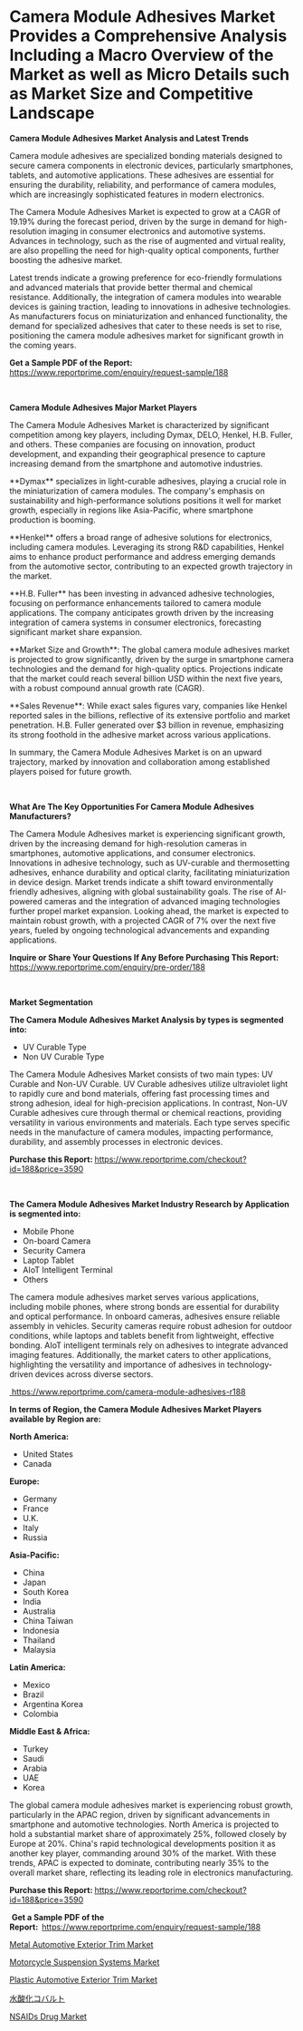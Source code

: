 <p><h1>Camera Module Adhesives Market Provides a Comprehensive Analysis Including a Macro Overview of the Market as well as Micro Details such as Market Size and Competitive Landscape</h1></p><p><strong>Camera Module Adhesives Market Analysis and Latest Trends</strong></p>
<p><p>Camera module adhesives are specialized bonding materials designed to secure camera components in electronic devices, particularly smartphones, tablets, and automotive applications. These adhesives are essential for ensuring the durability, reliability, and performance of camera modules, which are increasingly sophisticated features in modern electronics.</p><p>The Camera Module Adhesives Market is expected to grow at a CAGR of 19.19% during the forecast period, driven by the surge in demand for high-resolution imaging in consumer electronics and automotive systems. Advances in technology, such as the rise of augmented and virtual reality, are also propelling the need for high-quality optical components, further boosting the adhesive market.</p><p>Latest trends indicate a growing preference for eco-friendly formulations and advanced materials that provide better thermal and chemical resistance. Additionally, the integration of camera modules into wearable devices is gaining traction, leading to innovations in adhesive technologies. As manufacturers focus on miniaturization and enhanced functionality, the demand for specialized adhesives that cater to these needs is set to rise, positioning the camera module adhesives market for significant growth in the coming years.</p></p>
<p><strong>Get a Sample PDF of the Report:&nbsp;</strong> <a href="https://www.reportprime.com/enquiry/request-sample/188">https://www.reportprime.com/enquiry/request-sample/188</a></p>
<p>&nbsp;</p>
<p><strong>Camera Module Adhesives Major Market Players</strong></p>
<p><p>The Camera Module Adhesives Market is characterized by significant competition among key players, including Dymax, DELO, Henkel, H.B. Fuller, and others. These companies are focusing on innovation, product development, and expanding their geographical presence to capture increasing demand from the smartphone and automotive industries.</p><p>**Dymax** specializes in light-curable adhesives, playing a crucial role in the miniaturization of camera modules. The company's emphasis on sustainability and high-performance solutions positions it well for market growth, especially in regions like Asia-Pacific, where smartphone production is booming.</p><p>**Henkel** offers a broad range of adhesive solutions for electronics, including camera modules. Leveraging its strong R&D capabilities, Henkel aims to enhance product performance and address emerging demands from the automotive sector, contributing to an expected growth trajectory in the market.</p><p>**H.B. Fuller** has been investing in advanced adhesive technologies, focusing on performance enhancements tailored to camera module applications. The company anticipates growth driven by the increasing integration of camera systems in consumer electronics, forecasting significant market share expansion.</p><p>**Market Size and Growth**: The global camera module adhesives market is projected to grow significantly, driven by the surge in smartphone camera technologies and the demand for high-quality optics. Projections indicate that the market could reach several billion USD within the next five years, with a robust compound annual growth rate (CAGR).</p><p>**Sales Revenue**: While exact sales figures vary, companies like Henkel reported sales in the billions, reflective of its extensive portfolio and market penetration. H.B. Fuller generated over $3 billion in revenue, emphasizing its strong foothold in the adhesive market across various applications.</p><p>In summary, the Camera Module Adhesives Market is on an upward trajectory, marked by innovation and collaboration among established players poised for future growth.</p></p>
<p>&nbsp;</p>
<p><strong>What Are The Key Opportunities For Camera Module Adhesives Manufacturers?</strong></p>
<p><p>The Camera Module Adhesives market is experiencing significant growth, driven by the increasing demand for high-resolution cameras in smartphones, automotive applications, and consumer electronics. Innovations in adhesive technology, such as UV-curable and thermosetting adhesives, enhance durability and optical clarity, facilitating miniaturization in device design. Market trends indicate a shift toward environmentally friendly adhesives, aligning with global sustainability goals. The rise of AI-powered cameras and the integration of advanced imaging technologies further propel market expansion. Looking ahead, the market is expected to maintain robust growth, with a projected CAGR of 7% over the next five years, fueled by ongoing technological advancements and expanding applications.</p></p>
<p><strong>Inquire or Share Your Questions If Any Before Purchasing This Report:</strong> <a href="https://www.reportprime.com/enquiry/pre-order/188">https://www.reportprime.com/enquiry/pre-order/188</a></p>
<p>&nbsp;</p>
<p><strong>Market Segmentation</strong></p>
<p><strong>The Camera Module Adhesives Market Analysis by types is segmented into:</strong></p>
<p><ul><li>UV Curable Type</li><li>Non UV Curable Type</li></ul></p>
<p><p>The Camera Module Adhesives Market consists of two main types: UV Curable and Non-UV Curable. UV Curable adhesives utilize ultraviolet light to rapidly cure and bond materials, offering fast processing times and strong adhesion, ideal for high-precision applications. In contrast, Non-UV Curable adhesives cure through thermal or chemical reactions, providing versatility in various environments and materials. Each type serves specific needs in the manufacture of camera modules, impacting performance, durability, and assembly processes in electronic devices.</p></p>
<p><strong>Purchase this Report:&nbsp;</strong><a href="https://www.reportprime.com/checkout?id=188&price=3590">https://www.reportprime.com/checkout?id=188&price=3590</a></p>
<p>&nbsp;</p>
<p><strong>The Camera Module Adhesives Market Industry Research by Application is segmented into:</strong></p>
<p><ul><li>Mobile Phone</li><li>On-board Camera</li><li>Security Camera</li><li>Laptop Tablet</li><li>AIoT Intelligent Terminal</li><li>Others</li></ul></p>
<p><p>The camera module adhesives market serves various applications, including mobile phones, where strong bonds are essential for durability and optical performance. In onboard cameras, adhesives ensure reliable assembly in vehicles. Security cameras require robust adhesion for outdoor conditions, while laptops and tablets benefit from lightweight, effective bonding. AIoT intelligent terminals rely on adhesives to integrate advanced imaging features. Additionally, the market caters to other applications, highlighting the versatility and importance of adhesives in technology-driven devices across diverse sectors.</p></p>
<p><a href="https://www.reportprime.com/camera-module-adhesives-r188">&nbsp;https://www.reportprime.com/camera-module-adhesives-r188</a></p>
<p><strong>In terms of Region, the Camera Module Adhesives Market Players available by Region are:</strong></p>
<p>
    <p> <strong> North America: </strong>
        <ul>
            <li>United States</li>
            <li>Canada</li>
        </ul>
        </p> 
    <p> <strong> Europe: </strong>
        <ul>
            <li>Germany</li>
            <li>France</li>
            <li>U.K.</li>
            <li>Italy</li>
            <li>Russia</li>
        </ul>
        </p> 
    <p> <strong> Asia-Pacific: </strong>
        <ul>
            <li>China</li>
            <li>Japan</li>
            <li>South Korea</li>
            <li>India</li>
            <li>Australia</li>
            <li>China Taiwan</li>
            <li>Indonesia</li>
            <li>Thailand</li>
            <li>Malaysia</li>
        </ul>
        </p> 
    <p> <strong> Latin America: </strong>
        <ul>
            <li>Mexico</li>
            <li>Brazil</li>
            <li>Argentina Korea</li>
            <li>Colombia</li>
        </ul>
        </p> 
    <p> <strong> Middle East & Africa: </strong>
        <ul>
            <li>Turkey</li>
            <li>Saudi</li>
            <li>Arabia</li>
            <li>UAE</li>
            <li>Korea</li>
        </ul>
    </p>
    </p>
<p><p>The global camera module adhesives market is experiencing robust growth, particularly in the APAC region, driven by significant advancements in smartphone and automotive technologies. North America is projected to hold a substantial market share of approximately 25%, followed closely by Europe at 20%. China's rapid technological developments position it as another key player, commanding around 30% of the market. With these trends, APAC is expected to dominate, contributing nearly 35% to the overall market share, reflecting its leading role in electronics manufacturing.</p></p>
<p><strong>Purchase this Report: </strong><a href="https://www.reportprime.com/checkout?id=188&price=3590">https://www.reportprime.com/checkout?id=188&price=3590</a></p>
<p>&nbsp;<strong>Get a Sample PDF of the Report:&nbsp;&nbsp;</strong><a href="https://www.reportprime.com/enquiry/request-sample/188">https://www.reportprime.com/enquiry/request-sample/188</a></p>
<p><strong></strong></p>
<p><p><a href="https://www.linkedin.com/pulse/global-perspectives-metal-automotive-exterior-trim-market-trends-jzfoc?trackingId=pS41usRIThG%2BWhGeFHqgig%3D%3D">Metal Automotive Exterior Trim Market</a></p><p><a href="https://issuu.com/reportprime-2/docs/motorcycle-suspension-systems-marke_bf83f762b53f0b">Motorcycle Suspension Systems Market</a></p><p><a href="https://www.linkedin.com/pulse/insights-plastic-automotive-exterior-trim-market-players-size-gv0oc?trackingId=1uafXrxQQPqyK64%2Bs8%2Bxfw%3D%3D">Plastic Automotive Exterior Trim Market</a></p><p><a href="https://medium.com/@uyjtuy6/%E3%82%B3%E3%83%90%E3%83%AB%E3%83%88%E6%B0%B4%E9%85%B8%E5%8C%96%E7%89%A9%E5%B8%82%E5%A0%B4%E3%81%AE%E8%A6%8F%E6%A8%A1%E3%81%A8%E3%82%B7%E3%82%A7%E3%82%A2%E5%88%86%E6%9E%90-%E6%88%90%E9%95%B7%E3%83%88%E3%83%AC%E3%83%B3%E3%83%89%E3%81%A8%E4%BA%88%E6%B8%AC-2024-2031-e84d09cbde24">水酸化コバルト</a></p><p><a href="https://medium.com/@adrainratke1972/nsaids-drug-market-forecast-global-market-trends-and-analysis-from-2024-to-2031-covered-in-174-f1d7b3910cd1">NSAIDs Drug Market</a></p></p>